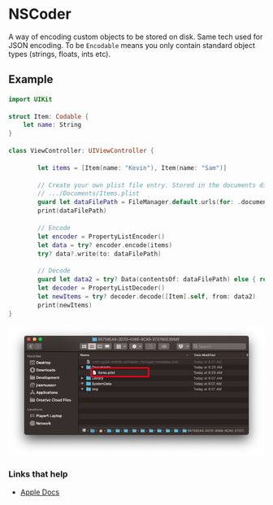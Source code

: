 # NSCoder

A way of encoding custom objects to be stored on disk. Same tech used for JSON encoding. To be `Encodable` means you only contain standard object types (strings, floats, ints etc).

## Example

```swift
import UIKit

struct Item: Codable {
    let name: String
}

class ViewController: UIViewController {

        let items = [Item(name: "Kevin"), Item(name: "Sam")]
        
        // Create your own plist file entry. Stored in the documents dir.
        // .../Documents/Items.plist
        guard let dataFilePath = FileManager.default.urls(for: .documentDirectory, in: .userDomainMask).first?.appendingPathComponent("Items.plist") else { return }
        print(dataFilePath)
        
        // Encode
        let encoder = PropertyListEncoder()
        let data = try? encoder.encode(items)
        try? data?.write(to: dataFilePath)
        
        // Decode
        guard let data2 = try? Data(contentsOf: dataFilePath) else { return }
        let decoder = PropertyListDecoder()
        let newItems = try? decoder.decode([Item].self, from: data2)
        print(newItems)
}
```

![](on-disk.png)


### Links that help
* [Apple Docs](https://developer.apple.com/documentation/foundation/nscoder)
